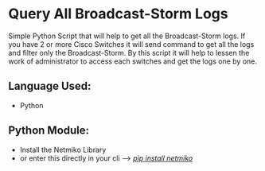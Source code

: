 # Query All Broadcast-Storm Logs

Simple Python Script that will help to get all the Broadcast-Storm logs. If you have 2 or more Cisco Switches it will send command to get all the logs and filter only the Broadcast-Storm.
By this script it will help to lessen the work of administrator to access each switches and get the logs one by one.

## Language Used:
- Python

## Python Module:
- Install the Netmiko Library
- or enter this directly in your cli --> <ins><i>pip install netmiko</ins>
